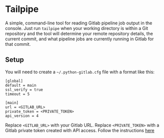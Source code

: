 # Tailpipe

A simple, command-line tool for reading Gitlab pipeline job output in the
console.  Just run `tailpipe` when your working directory is within a Git
repository and the tool will determine your remote repository details, the
current commit, and what pipeline jobs are currently running in Gitlab for
that commit.

## Setup

You will need to create a `~/.python-gitlab.cfg` file with a format like this:

```
[global]
default = main
ssl_verify = true
timeout = 5

[main]
url = <GITLAB_URL>
private_token = <PRIVATE_TOKEN>
api_version = 4
```

Replace `<GITLAB_URL>` with your Gitlab URL.  Replace `<PRIVATE_TOKEN>` with a Gitlab private token created with API access.
Follow the instructions [here](https://docs.gitlab.com/ee/user/profile/personal_access_tokens.html#creating-a-personal-access-token)